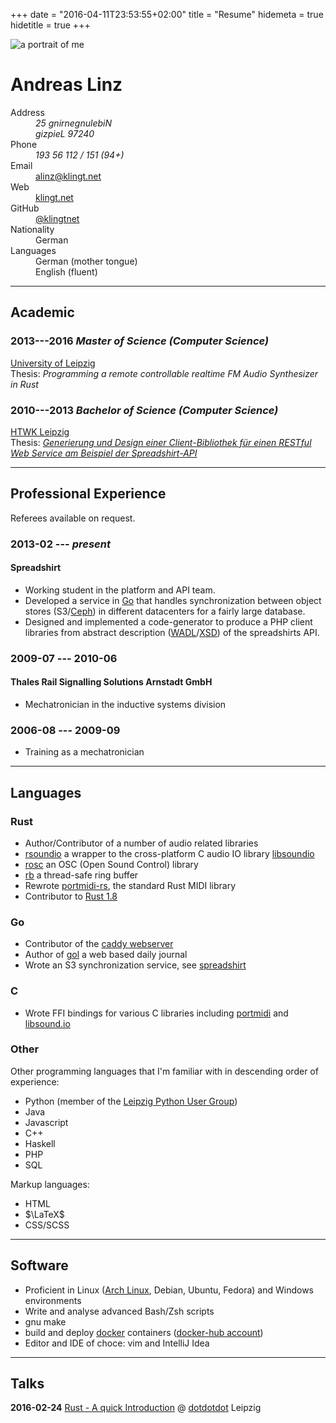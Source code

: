 +++
date = "2016-04-11T23:53:55+02:00"
title = "Resume"
hidemeta = true
hidetitle = true
+++

<img alt="a portrait of me" class="application-photo" src="/imgs/portrait_wide.jpg" />

<h1 class="resume-name">Andreas Linz</h1>

<dl class="resume">
<dt>Address</dt><dd><address class="address-rtl">25 gnirnegnulebiN<br>gizpieL 97240</address></dd>
<dt>Phone</dt/><dd><address class="address-rtl">193 56 112 / 151 (94+)</address></dd>
<dt>Email</dt><dd><a href="mailto:alinz@klingt.net">alinz@klingt.net</a></dd>
<dt>Web</dt><dd><a href="https://www.klingt.net">klingt.net</a></dd>
<dt>GitHub</dt><dd><a href="https://github.com/klingtnet">@klingtnet</a></dd>
<dt>Nationality</dt><dd>German</dd>
<dt>Languages</dt><dd>German (mother tongue)</br>English (fluent)</dd>
</dl>

---

## Academic

### 2013---2016 *Master of Science (Computer Science)*
[University of Leipzig](http://www.uni-leipzig.de/)  
Thesis: *Programming a remote controllable realtime FM Audio Synthesizer in Rust*

### 2010---2013 *Bachelor of Science (Computer Science)*
[HTWK Leipzig](https://www.htwk-leipzig.de/)  
Thesis: *[Generierung und Design einer Client-Bibliothek für einen RESTful Web Service am Beispiel der Spreadshirt-API](https://github.com/klingtnet/bachelorthesis/raw/master/output/thesis.pdf)*

---

## Professional Experience

Referees available on request.

### 2013-02 --- *present*

#### Spreadshirt

- Working student in the platform and API team.
- Developed a service in [Go](https://golang.org/) that handles synchronization between object stores (S3/[Ceph](http://ceph.com/)) in different datacenters for a fairly large database.
- Designed and implemented a code-generator to produce a PHP client libraries from abstract description ([WADL](https://en.wikipedia.org/wiki/Web_Application_Description_Language)/[XSD](https://en.wikipedia.org/wiki/XML_Schema_(W3C))) of the spreadshirts API.

### 2009-07 --- 2010-06

#### Thales Rail Signalling Solutions Arnstadt GmbH

- Mechatronician in the inductive systems division

### 2006-08 --- 2009-09

- Training as a mechatronician

---

## Languages

### Rust

- Author/Contributor of a number of audio related libraries
- [rsoundio](https://github.com/klingtnet/rsoundio) a wrapper to the cross-platform C audio IO library [libsoundio](http://libsound.io/)
- [rosc](https://github.com/klingtnet/rosc) an OSC (Open Sound Control) library
- [rb](https://github.com/klingtnet/rb) a thread-safe ring buffer
- Rewrote [portmidi-rs](https://github.com/musitdev/portmidi-rs), the standard Rust MIDI library
- Contributor to [Rust 1.8](http://blog.rust-lang.org/2016/04/14/Rust-1.8.html)

### Go

- Contributor of the [caddy webserver](https://github.com/mholt/caddy)
- Author of [gol](https://github.com/klingtnet/gol) a web based daily journal
- Wrote an S3 synchronization service, see [spreadshirt](#spreadshirt)

### C

- Wrote FFI bindings for various C libraries including [portmidi](http://portmedia.sourceforge.net/portmidi/) and [libsound.io](http://libsound.io/)

### Other

Other programming languages that I'm familiar with in descending order of experience:

- Python (member of the [Leipzig Python User Group](https://github.com/LPUG))
- Java
- Javascript
- C++
- Haskell
- PHP
- SQL

Markup languages:

- HTML
- $\LaTeX$
- CSS/SCSS

---

## Software

- Proficient in Linux ([Arch Linux](https://www.archlinux.org/), Debian, Ubuntu, Fedora) and Windows environments
- Write and analyse advanced Bash/Zsh scripts
- gnu make
- build and deploy [docker](https://www.docker.com/) containers ([docker-hub account](https://hub.docker.com/u/klingtdotnet/))
- Editor and IDE of choce: vim and IntelliJ Idea

---

## Talks

**2016-02-24**  [Rust - A quick Introduction](https://files.klingt.net/slides/dotdotdot-Rust.html) @ [dotdotdot](https://heartheartheart.club/dots/01.html) Leipzig

